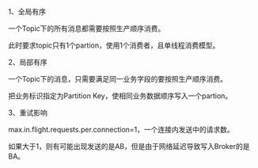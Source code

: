 1、全局有序

一个Topic下的所有消息都需要按照生产顺序消费。

此时要求topic只有1个partion，使用1个消费者，且单线程消费模型。

2、局部有序

一个Topic下的消息，只需要满足同一业务字段的要按照生产顺序消费。

把业务标识指定为Partition Key，使相同业务数据顺序写入一个partion。

3、重试影响

max.in.flight.requests.per.connection=1，一个连接内发送中的请求数。

如果大于1，则有可能出现发送的是AB，但是由于网络延迟导致写入Broker的是BA。





